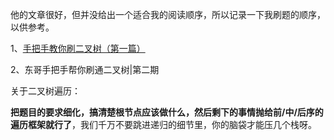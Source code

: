 他的文章很好，但并没给出一个适合我的阅读顺序，所以记录一下我刷题的顺序，以供参考。



1、[手把手教你刷二叉树（第一篇）](http://mp.weixin.qq.com/s?__biz=MzAxODQxMDM0Mw==&mid=2247487126&idx=1&sn=4de13e66397bc35970963c5a1330ce18&chksm=9bd7f09eaca0798853c41fba05ad5fa958b31054eba18b69c785ae92f4bd8e4cc7a2179d7838&scene=21#wechat_redirect) 

2、东哥手把手帮你刷通二叉树|第二期

关于二叉树遍历：

**把题目的要求细化，搞清楚根节点应该做什么，然后剩下的事情抛给前/中/后序的遍历框架就行了**，我们千万不要跳进递归的细节里，你的脑袋才能压几个栈呀。

